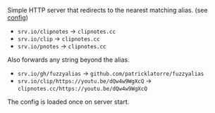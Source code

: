 Simple HTTP server that redirects to the nearest matching alias. (see [config](https://github.com/patricklatorre/fuzzyalias/blob/main/config.json.example))

- `srv.io/clipnotes` → `clipnotes.cc`
- `srv.io/clip` → `clipnotes.cc`
- `srv.io/pnotes` → `clipnotes.cc`

Also forwards any string beyond the alias.

- `srv.io/gh/fuzzyalias` → `github.com/patricklatorre/fuzzyalias`
- `srv.io/clip/https://youtu.be/dQw4w9WgXcQ` → `clipnotes.cc/https://youtu.be/dQw4w9WgXcQ`

The config is loaded once on server start.
